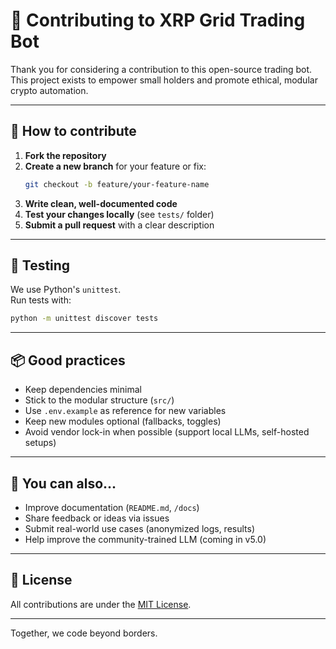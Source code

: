 # 🤝 Contributing to XRP Grid Trading Bot

Thank you for considering a contribution to this open-source trading bot.  
This project exists to empower small holders and promote ethical, modular crypto automation.

---

## 🧠 How to contribute

1. **Fork the repository**
2. **Create a new branch** for your feature or fix:
   ```bash
   git checkout -b feature/your-feature-name
   ```
3. **Write clean, well-documented code**
4. **Test your changes locally** (see `tests/` folder)
5. **Submit a pull request** with a clear description

---

## 🧪 Testing

We use Python's `unittest`.  
Run tests with:
```bash
python -m unittest discover tests
```

---

## 📦 Good practices

- Keep dependencies minimal
- Stick to the modular structure (`src/`)
- Use `.env.example` as reference for new variables
- Keep new modules optional (fallbacks, toggles)
- Avoid vendor lock-in when possible (support local LLMs, self-hosted setups)

---

## 🙌 You can also...

- Improve documentation (`README.md`, `/docs`)
- Share feedback or ideas via issues
- Submit real-world use cases (anonymized logs, results)
- Help improve the community-trained LLM (coming in v5.0)

---

## 📜 License

All contributions are under the [MIT License](../LICENSE).

---

Together, we code beyond borders.